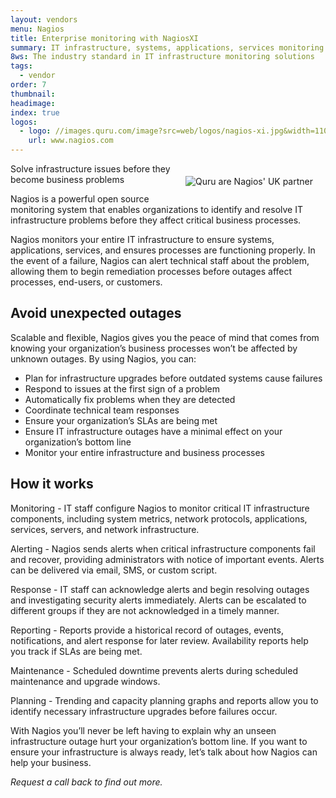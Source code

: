 ```yaml
---
layout: vendors
menu: Nagios
title: Enterprise monitoring with NagiosXI
summary: IT infrastructure, systems, applications, services monitoring solution
8ws: The industry standard in IT infrastructure monitoring solutions
tags:
  - vendor
order: 7
thumbnail:
headimage:
index: true
logos:
  - logo: //images.quru.com/image?src=web/logos/nagios-xi.jpg&width=110
    url: www.nagios.com
---
```


<div id="image" style="float: right; padding: 20px 20px"> <img class="clickable" src="//images.quru.com/image?src=web/logos/nagios-xi.jpg&width=300" title="NagiosXI" alt="Quru are Nagios' UK partner"> </div>

Solve infrastructure issues before they become business problems

Nagios is a powerful open source monitoring system that enables organizations to identify and resolve IT infrastructure problems before they affect critical business processes.

Nagios monitors your entire IT infrastructure to ensure systems, applications, services, and ensures processes are functioning properly. In the event of a failure, Nagios can alert technical staff about the problem, allowing them to begin remediation processes before outages affect processes, end-users, or customers.

## Avoid unexpected outages ##

Scalable and flexible, Nagios gives you the peace of mind that comes from knowing your organization’s business processes won’t be affected by unknown outages. By using Nagios, you can:

* Plan for infrastructure upgrades before outdated systems cause failures
* Respond to issues at the first sign of a problem
* Automatically fix problems when they are detected
* Coordinate technical team responses
* Ensure your organization’s SLAs are being met
* Ensure IT infrastructure outages have a minimal effect on your organization’s bottom line
* Monitor your entire infrastructure and business processes

## How it works ##

Monitoring - IT staff configure Nagios to monitor critical IT infrastructure components, including system metrics, network protocols, applications, services, servers, and network infrastructure.

Alerting - Nagios sends alerts when critical infrastructure components fail and recover, providing administrators with notice of important events. Alerts can be delivered via email, SMS, or custom script.

Response - IT staff can acknowledge alerts and begin resolving outages and investigating security alerts immediately. Alerts can be escalated to different groups if they are not acknowledged in a timely manner.

Reporting - Reports provide a historical record of outages, events, notifications, and alert response for later review. Availability reports help you track if SLAs are being met.

Maintenance - Scheduled downtime prevents alerts during scheduled maintenance and upgrade windows.

Planning - Trending and capacity planning graphs and reports allow you to identify necessary infrastructure upgrades before failures occur.

With Nagios you’ll never be left having to explain why an unseen infrastructure outage hurt your organization’s bottom line. If you want to ensure your infrastructure is always ready, let’s talk about how Nagios can help your business.

*Request a call back to find out more.*
